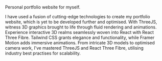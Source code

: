 Personal portfolio website for myself.


I have used a fusion of cutting-edge technologies to create my portfolio website, which is yet to be developed further and optimised. With ThreeJS, witness 3D graphics brought to life through fluid rendering and animations. Experience interactive 3D realms seamlessly woven into React with React Three Fibre. Tailwind CSS grants elegance and functionality, while Framer Motion adds immersive animations. From intricate 3D models to optimised camera work, I've mastered ThreeJS and React Three Fibre, utilising industry best practises for scalability.
